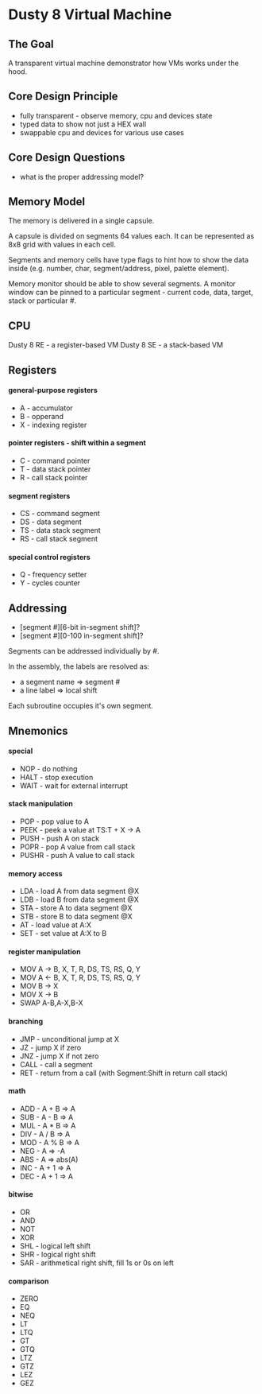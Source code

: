 # Dusty 8 Virtual Machine

## The Goal

A transparent virtual machine demonstrator
how VMs works under the hood.

## Core Design Principle
* fully transparent - observe memory, cpu and devices state
* typed data to show not just a HEX wall
* swappable cpu and devices for various use cases

## Core Design Questions
* what is the proper addressing model?


## Memory Model

The memory is delivered in a single capsule.

A capsule is divided on segments 64 values each.
It can be represented as 8x8 grid with values
in each cell.

Segments and memory cells have type flags
to hint how to show the data inside
(e.g. number, char, segment/address, pixel,
palette element).

Memory monitor should be able to show
several segments.
A monitor window can be pinned
to a particular segment - current code,
data, target, stack or particular #.


## CPU

Dusty 8 RE - a register-based VM
Dusty 8 SE - a stack-based VM

## Registers

#### general-purpose registers
- A - accumulator
- B - opperand
- X - indexing register

#### pointer registers - shift within a segment
- C - command pointer
- T - data stack pointer
- R - call stack pointer

#### segment registers
- CS - command segment
- DS - data segment
- TS - data stack segment
- RS - call stack segment

#### special control registers
- Q - frequency setter
- Y - cycles counter



## Addressing

* [segment #][6-bit in-segment shift]?
* [segment #][0-100 in-segment shift]?

Segments can be addressed individually by #.

In the assembly, the labels are resolved as:

* a segment name => segment #
* a line label => local shift

Each subroutine occupies it's own segment.


## Mnemonics

#### special
- NOP - do nothing
- HALT - stop execution
- WAIT - wait for external interrupt

#### stack manipulation
- POP  - pop value to A
- PEEK - peek a value at TS:T + X -> A
- PUSH - push A on stack
- POPR - pop A value from call stack
- PUSHR - push A value to call stack

#### memory access
- LDA - load A from data segment @X
- LDB - load B from data segment @X
- STA - store A to data segment @X
- STB - store B to data segment @X
- AT  - load value at A:X
- SET - set value at A:X to B

#### register manipulation
- MOV A -> B, X, T, R, DS, TS, RS, Q, Y
- MOV A <- B, X, T, R, DS, TS, RS, Q, Y
- MOV B -> X
- MOV X -> B
- SWAP A-B,A-X,B-X

#### branching
- JMP  - unconditional jump at X
- JZ   - jump X if zero
- JNZ  - jump X if not zero
- CALL - call a segment
- RET  - return from a call (with Segment:Shift in return call stack)

#### math
- ADD - A + B => A
- SUB - A - B => A
- MUL - A * B => A
- DIV - A / B => A
- MOD - A % B => A
- NEG - A => -A
- ABS - A => abs(A)
- INC - A + 1 => A
- DEC - A + 1 => A

#### bitwise
- OR
- AND
- NOT
- XOR
- SHL - logical left shift
- SHR - logical right shift
- SAR - arithmetical right shift, fill 1s or 0s on left

#### comparison
- ZERO
- EQ
- NEQ
- LT
- LTQ
- GT
- GTQ
- LTZ
- GTZ
- LEZ
- GEZ

